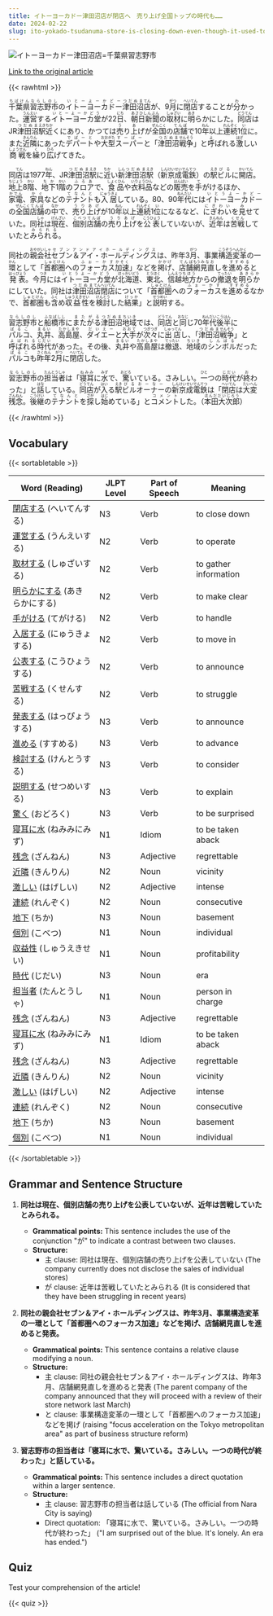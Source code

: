 ```yaml
---
title: イトーヨーカドー津田沼店が閉店へ　売り上げ全国トップの時代も……
date: 2024-02-22
slug: ito-yokado-tsudanuma-store-is-closing-down-even-though-it-used-to-have-the-highest-sales-nationwide
---
```


![イトーヨーカドー津田沼店=千葉県習志野市](https://www.asahicom.jp/imgopt/img/b55d96ffb5/comm_L/AS20240222002711.jpg "イトーヨーカドー津田沼店=千葉県習志野市")

[Link to the original article](https://asahi.com/articles/ASS2Q5D7JS2QUDCB00Q.html?iref=comtop_7_07)

{{< rawhtml >}}
<p><ruby>千葉県<rt>ちばけん</rt></ruby><ruby>習志野市<rt>ならしのし</rt></ruby>の<ruby>イトーヨーカドー<rt>いとーよーかどー</rt></ruby><ruby>津田沼<rt>つだぬま</rt></ruby><ruby>店<rt>てん</rt></ruby>が、9<ruby>月<rt>がつ</rt></ruby>に<ruby>閉店<rt>へいてん</rt></ruby>することが<ruby>分<rt>わ</rt></ruby>かった。<ruby>運営<rt>うんえい</rt></ruby>する<ruby>イトーヨーカ堂<rt>いとーよーかどう</rt></ruby>が22<ruby>日<rt>にち</rt></ruby>、<ruby>朝日新聞<rt>あさひしんぶん</rt></ruby>の<ruby>取材<rt>しゅざい</rt></ruby>に<ruby>明<rt>あき</rt></ruby>らかにした。<ruby>同店<rt>どうてん</rt></ruby>はJR<ruby>津田沼<rt>つだぬま</rt></ruby><ruby>駅<rt>えき</rt></ruby><ruby>近<rt>ちか</rt></ruby>くにあり、かつては<ruby>売<rt>う</rt></ruby>り<ruby>上<rt>あ</rt></ruby>げが<ruby>全国<rt>ぜんこく</rt></ruby>の<ruby>店舗<rt>てんぽ</rt></ruby>で10<ruby>年<rt>ねん</rt></ruby>以上<ruby>連続<rt>れんぞく</rt></ruby>1<ruby>位<rt>い</rt></ruby>に。また<ruby>近隣<rt>きんりん</rt></ruby>にあった<ruby>デパート<rt>でぱーと</rt></ruby>や<ruby>大型<rt>おおがた</rt></ruby><ruby>スーパー<rt>すーぱー</rt></ruby>と「<ruby>津田沼<rt>つだぬま</rt></ruby><ruby>戦争<rt>せんそう</rt></ruby>」と<ruby>呼<rt>よ</rt></ruby>ばれる<ruby>激<rt>はげ</rt></ruby>しい<ruby>商戦<rt>しょうせん</rt></ruby>を<ruby>繰<rt>く</rt></ruby>り<ruby>広<rt>ひろ</rt></ruby>げてきた。</p>

<p>同<ruby>店<rt>てん</rt></ruby>は1977<ruby>年<rt>ねん</rt></ruby>、JR<ruby>津田沼<rt>つだぬま</rt></ruby><ruby>駅<rt>えき</rt></ruby>に<ruby>近<rt>ちか</rt></ruby>い<ruby>新<rt>しん</rt></ruby><ruby>津田沼<rt>つだぬま</rt></ruby><ruby>駅<rt>えき</rt></ruby>（<ruby>新<rt>しん</rt></ruby><ruby>京成<rt>けいせい</rt></ruby><ruby>電鉄<rt>でんてつ</rt></ruby>）の<ruby>駅<rt>えき</rt></ruby><ruby>ビル<rt>びる</rt></ruby>に<ruby>開店<rt>かいてん</rt></ruby>。<ruby>地上<rt>ちじょう</rt></ruby>8<ruby>階<rt>かい</rt></ruby>、<ruby>地下<rt>ちか</rt></ruby>1<ruby>階<rt>かい</rt></ruby>の<ruby>フロア<rt>ふろあ</rt></ruby>で、<ruby>食品<rt>しょくひん</rt></ruby>や<ruby>衣料品<rt>いりょうひん</rt></ruby>などの<ruby>販売<rt>はんばい</rt></ruby>を<ruby>手<rt>て</rt></ruby>がけるほか、<ruby>家電<rt>かでん</rt></ruby>、<ruby>家具<rt>かぐ</rt></ruby>などの<ruby>テナント<rt>てなんと</rt></ruby>も<ruby>入居<rt>にゅうきょ</rt></ruby>している。80、90<ruby>年代<rt>ねんだい</rt></ruby>には<ruby>イトーヨーカドー<rt>いとうよーかどー</rt></ruby>の<ruby>全国<rt>ぜんこく</rt></ruby><ruby>店舗<rt>てんぽ</rt></ruby>の<ruby>中<rt>なか</rt></ruby>で、<ruby>売り上げ<rt>うりあげ</rt></ruby>が10<ruby>年<rt>ねん</rt></ruby>以上<ruby>連続<rt>れんぞく</rt></ruby>1<ruby>位<rt>い</rt></ruby>になるなど、<ruby>にぎわい<rt>にぎわい</rt></ruby>を<ruby>見<rt>み</rt></ruby>せていた。同<ruby>社<rt>しゃ</rt></ruby>は<ruby>現在<rt>げんざい</rt></ruby>、<ruby>個別<rt>こべつ</rt></ruby><ruby>店舗<rt>てんぽ</rt></ruby>の<ruby>売り上げ<rt>うりあげ</rt></ruby>を<ruby>公表<rt>こうひょう</rt></ruby>していないが、<ruby>近年<rt>きんねん</rt></ruby>は<ruby>苦戦<rt>くせん</rt></ruby>していたと<ruby>みられる<rt>みられる</rt></ruby>。</p>

<p>同社の<ruby>親会社<rt>おやがいしゃ</rt></ruby><ruby>セブン＆アイ・ホールディングス<rt>セブンアンドアイホールディングス</rt></ruby>は、昨年3<ruby>月<rt>がつ</rt></ruby>、事業<ruby>構造<rt>こうぞう</rt></ruby><ruby>変革<rt>へんかく</rt></ruby>の一<ruby>環<rt>かん</rt></ruby>として「<ruby>首都圏<rt>しゅとけん</rt></ruby>への<ruby>フォーカス<rt>ふぉーかす</rt></ruby><ruby>加速<rt>かそく</rt></ruby>」などを<ruby>掲げ<rt>かかげ</rt></ruby>、<ruby>店舗<rt>てんぽ</rt></ruby><ruby>網<rt>もう</rt></ruby><ruby>見直<rt>みなお</rt></ruby>しを<ruby>進める<rt>すすめる</rt></ruby>と<ruby>発表<rt>はっぴょう</rt></ruby>。今<ruby>月<rt>つき</rt></ruby>には<ruby>イトーヨーカ堂<rt>いとうよーかどう</rt></ruby>が<ruby>北海道<rt>ほっかいどう</rt></ruby>、<ruby>東北<rt>とうほく</rt></ruby>、<ruby>信越<rt>しんえつ</rt></ruby><ruby>地方<rt>ちほう</rt></ruby>からの<ruby>撤退<rt>てったい</rt></ruby>を<ruby>明らか<rt>あきらか</rt></ruby>にしていた。同社は<ruby>津田沼<rt>つだぬま</rt></ruby><ruby>店<rt>てん</rt></ruby><ruby>閉店<rt>へいてん</rt></ruby>について「<ruby>首都圏<rt>しゅとけん</rt></ruby>への<ruby>フォーカス<rt>ふぉーかす</rt></ruby>を<ruby>進める<rt>すすめる</rt></ruby>なかで、<ruby>首都圏<rt>しゅとけん</rt></ruby>も<ruby>含<rt>ふく</rt></ruby>め<ruby>収益性<rt>しゅうえきせい</rt></ruby>を<ruby>検討<rt>けんとう</rt></ruby>した<ruby>結果<rt>けっか</rt></ruby>」と<ruby>説明<rt>せつめい</rt></ruby>する。</p>

<p><ruby>習志野市<rt>ならしのし</rt></ruby>と<ruby>船橋市<rt>ふなばしし</rt></ruby>に<ruby>またがる<rt>またがる</rt></ruby><ruby>津田沼<rt>つだぬま</rt></ruby><ruby>地域<rt>ちいき</rt></ruby>では、<ruby>同店<rt>どうてん</rt></ruby>と<ruby>同<rt>おなじ</rt></ruby>じ70<ruby>年代<rt>ねんだい</rt></ruby><ruby>後半<rt>こうはん</rt></ruby>に<ruby>パルコ<rt>ぱるこ</rt></ruby>、<ruby>丸井<rt>まるい</rt></ruby>、<ruby>高島屋<rt>たかしまや</rt></ruby>、<ruby>ダイエー<rt>だいえー</rt></ruby>と<ruby>大手<rt>おおて</rt></ruby>が<ruby>次々<rt>つぎつぎ</rt></ruby>に<ruby>出店<rt>しゅってん</rt></ruby>し、「<ruby>津田沼<rt>つだぬま</rt></ruby><ruby>戦争<rt>せんそう</rt></ruby>」と<ruby>呼ばれる<rt>よばれる</rt></ruby><ruby>時代<rt>じだい</rt></ruby>があった。その後、<ruby>丸井<rt>まるい</rt></ruby>や<ruby>高島屋<rt>たかしまや</rt></ruby>は<ruby>撤退<rt>てったい</rt></ruby>、<ruby>地域<rt>ちいき</rt></ruby>の<ruby>シンボル<rt>しんぼる</rt></ruby>だった<ruby>パルコ<rt>ぱるこ</rt></ruby>も<ruby>昨年<rt>さくねん</rt></ruby>2<ruby>月<rt>がつ</rt></ruby>に<ruby>閉店<rt>へいてん</rt></ruby>した。</p>

<p><ruby>習志野市<rt>ならしのし</rt></ruby>の<ruby>担当者<rt>たんとうしゃ</rt></ruby>は「<ruby>寝耳<rt>ねみみ</rt></ruby>に<ruby>水<rt>みず</rt></ruby>で、<ruby>驚<rt>おどろ</rt></ruby>いている。さみしい。<ruby>一<rt>ひと</rt></ruby>つの<ruby>時代<rt>じだい</rt></ruby>が<ruby>終<rt>お</rt></ruby>わった」と<ruby>話<rt>はな</rt></ruby>している。<ruby>同店<rt>どうてん</rt></ruby>が<ruby>入<rt>はい</rt></ruby>る<ruby>駅<rt>えき</rt></ruby><ruby>ビル<rt>びる</rt></ruby><ruby>オーナー<rt>おーなー</rt></ruby>の<ruby>新京成電鉄<rt>しんけいせいでんてつ</rt></ruby>は「<ruby>閉店<rt>へいてん</rt></ruby>は<ruby>大変<rt>たいへん</rt></ruby><ruby>残念<rt>ざんねん</rt></ruby>。<ruby>後継<rt>こうけい</rt></ruby>の<ruby>テナント<rt>てなんと</rt></ruby>を<ruby>探<rt>さが</rt></ruby>し<ruby>始<rt>はじ</rt></ruby>めている」と<ruby>コメント<rt>コメント</rt></ruby>した。（<ruby>本田大次郎<rt>ほんだだいじろう</rt></ruby>）</p>
{{< /rawhtml >}}

## Vocabulary


{{< sortabletable >}}

| Word (Reading) | JLPT Level | Part of Speech | Meaning |
|-----------------|------------|---------------|---------|
|[閉店する](https://jisho.org/search/%E9%96%89%E5%BA%97%E3%81%99%E3%82%8B) (へいてんする)| N3 | Verb | to close down |
|[運営する](https://jisho.org/search/%E9%81%8B%E5%96%B6%E3%81%99%E3%82%8B) (うんえいする)| N2 | Verb | to operate |
|[取材する](https://jisho.org/search/%E5%8F%96%E6%9D%90%E3%81%99%E3%82%8B) (しゅざいする)| N2 | Verb | to gather information |
|[明らかにする](https://jisho.org/search/%E6%98%8E%E3%82%89%E3%81%8B%E3%81%AB%E3%81%99%E3%82%8B) (あきらかにする)| N2 | Verb | to make clear |
|[手がける](https://jisho.org/search/%E6%89%8B%E3%81%8C%E3%81%91%E3%82%8B) (てがける)| N2 | Verb | to handle |
|[入居する](https://jisho.org/search/%E5%85%A5%E5%B1%85%E3%81%99%E3%82%8B) (にゅうきょする)| N2 | Verb | to move in |
|[公表する](https://jisho.org/search/%E5%85%AC%E8%A1%A8%E3%81%99%E3%82%8B) (こうひょうする)| N2 | Verb | to announce |
|[苦戦する](https://jisho.org/search/%E8%8B%A6%E6%88%A6%E3%81%99%E3%82%8B) (くせんする)| N2 | Verb | to struggle |
|[発表する](https://jisho.org/search/%E7%99%BA%E8%A1%A8%E3%81%99%E3%82%8B) (はっぴょうする)| N3 | Verb | to announce |
|[進める](https://jisho.org/search/%E9%80%B2%E3%82%81%E3%82%8B) (すすめる)| N3 | Verb | to advance |
|[検討する](https://jisho.org/search/%E6%A4%9C%E8%A8%8E%E3%81%99%E3%82%8B) (けんとうする)| N3 | Verb | to consider |
|[説明する](https://jisho.org/search/%E8%AA%AC%E6%98%8E%E3%81%99%E3%82%8B) (せつめいする)| N3 | Verb | to explain |
|[驚く](https://jisho.org/search/%E9%A9%9A%E3%81%8F) (おどろく)| N3 | Verb | to be surprised |
|[寝耳に水](https://jisho.org/search/%E5%AF%9D%E8%80%B3%E3%81%AB%E6%B0%B4) (ねみみにみず)| N1 | Idiom | to be taken aback |
|[残念](https://jisho.org/search/%E6%AE%8B%E5%BF%B5) (ざんねん)| N3 | Adjective | regrettable |
|[近隣](https://jisho.org/search/%E8%BF%91%E9%9A%A3) (きんりん)| N2 | Noun | vicinity |
|[激しい](https://jisho.org/search/%E6%BF%80%E3%81%97%E3%81%84) (はげしい)| N2 | Adjective | intense |
|[連続](https://jisho.org/search/%E9%80%A3%E7%B6%9A) (れんぞく)| N2 | Noun | consecutive |
|[地下](https://jisho.org/search/%E5%9C%B0%E4%B8%8B) (ちか)| N3 | Noun | basement |
|[個別](https://jisho.org/search/%E5%80%8B%E5%88%A5) (こべつ)| N1 | Noun | individual |
|[収益性](https://jisho.org/search/%E5%8F%8E%E7%9B%8A%E6%80%A7) (しゅうえきせい)| N1 | Noun | profitability |
|[時代](https://jisho.org/search/%E6%99%82%E4%BB%A3) (じだい)| N3 | Noun | era |
|[担当者](https://jisho.org/search/%E6%8B%85%E5%BD%93%E8%80%85) (たんとうしゃ)| N1 | Noun | person in charge |
|[残念](https://jisho.org/search/%E6%AE%8B%E5%BF%B5) (ざんねん)| N3 | Adjective | regrettable |
|[寝耳に水](https://jisho.org/search/%E5%AF%9D%E8%80%B3%E3%81%AB%E6%B0%B4) (ねみみにみず)| N1 | Idiom | to be taken aback |
|[残念](https://jisho.org/search/%E6%AE%8B%E5%BF%B5) (ざんねん)| N3 | Adjective | regrettable |
|[近隣](https://jisho.org/search/%E8%BF%91%E9%9A%A3) (きんりん)| N2 | Noun | vicinity |
|[激しい](https://jisho.org/search/%E6%BF%80%E3%81%97%E3%81%84) (はげしい)| N2 | Adjective | intense |
|[連続](https://jisho.org/search/%E9%80%A3%E7%B6%9A) (れんぞく)| N2 | Noun | consecutive |
|[地下](https://jisho.org/search/%E5%9C%B0%E4%B8%8B) (ちか)| N3 | Noun | basement |
|[個別](https://jisho.org/search/%E5%80%8B%E5%88%A5) (こべつ)| N1 | Noun | individual |

{{< /sortabletable >}}


## Grammar and Sentence Structure

1. **同社は現在、個別店舗の売り上げを公表していないが、近年は苦戦していたとみられる。**
   - **Grammatical points:** This sentence includes the use of the conjunction "が" to indicate a contrast between two clauses.
   - **Structure:** 
     - 主 clause: 同社は現在、個別店舗の売り上げを公表していない (The company currently does not disclose the sales of individual stores)
     - が clause: 近年は苦戦していたとみられる (It is considered that they have been struggling in recent years)

2. **同社の親会社セブン＆アイ・ホールディングスは、昨年3月、事業構造変革の一環として「首都圏へのフォーカス加速」などを掲げ、店舗網見直しを進めると発表。**
   - **Grammatical points:** This sentence contains a relative clause modifying a noun.
   - **Structure:** 
     - 主 clause: 同社の親会社セブン＆アイ・ホールディングスは、昨年3月、店舗網見直しを進めると発表 (The parent company of the company announced that they will proceed with a review of their store network last March)
     - と clause: 事業構造変革の一環として「首都圏へのフォーカス加速」などを掲げ (raising "focus acceleration on the Tokyo metropolitan area" as part of business structure reform)

3. **習志野市の担当者は「寝耳に水で、驚いている。さみしい。一つの時代が終わった」と話している。**
   - **Grammatical points:** This sentence includes a direct quotation within a larger sentence.
   - **Structure:** 
     - 主 clause: 習志野市の担当者は話している (The official from Nara City is saying)
     - Direct quotation: 「寝耳に水で、驚いている。さみしい。一つの時代が終わった」 ("I am surprised out of the blue. It's lonely. An era has ended.")

## Quiz

Test your comprehension of the article!

{{< quiz >}}